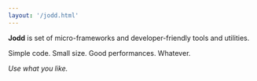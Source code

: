 ```yaml
---
layout: '/jodd.html'
---
```


**Jodd** is set of micro-frameworks and developer-friendly tools and utilities.

Simple code. Small size. Good performances. Whatever.

_Use what you like._